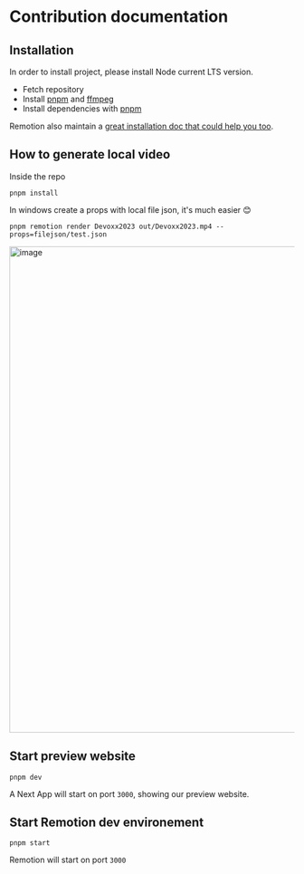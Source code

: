 # Contribution documentation

## Installation

In order to install project, please install Node current LTS version.

- Fetch repository
- Install [pnpm](https://pnpm.io/) and [ffmpeg](https://ffmpeg.org/)
- Install dependencies with [pnpm](https://pnpm.io/)

Remotion also maintain a [great installation doc that could help you too](https://www.remotion.dev/docs/).

## How to generate local video

Inside the repo

```console
pnpm install
```

In windows create a props with local file json, it's much easier 😊

```console
pnpm remotion render Devoxx2023 out/Devoxx2023.mp4 --props=filejson/test.json
```

<img width="859" alt="image" src="https://user-images.githubusercontent.com/1814314/230098734-fb6fdabb-e6a3-451a-b4e3-7cc4dea647fa.png">

## Start preview website

```console
pnpm dev
```

A Next App will start on port `3000`, showing our preview website.

## Start Remotion dev environement

```console
pnpm start
```

Remotion will start on port `3000`
